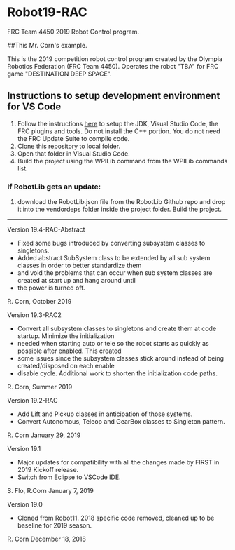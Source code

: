 # Robot19-RAC
FRC Team 4450 2019 Robot Control program.

##This Mr. Corn's example.

This is the 2019 competition robot control program created by the Olympia Robotics Federation (FRC Team 4450).
Operates the robot "TBA" for FRC game "DESTINATION DEEP SPACE".

## Instructions to setup development environment for VS Code
1) Follow the instructions [here](https://wpilib.screenstepslive.com/s/currentCS/m/java) to setup the JDK, Visual Studio Code, the FRC plugins and tools. Do not install the C++ portion. You do not need the FRC Update Suite to compile code.
2) Clone this repository to local folder.
3) Open that folder in Visual Studio Code.
4) Build the project using the WPILib command from the WPILib commands list.

### If RobotLib gets an update:
1) download the RobotLib.json file from the RobotLib Github repo and drop it into the vendordeps folder inside the project folder. Build the project.
****************************************************************************************************************
Version 19.4-RAC-Abstract

*	Fixed some bugs introduced by converting subsystem classes to singletons.
*	Added abstract SubSystem class to be extended by all sub system classes in order to better standardize them
*	and void the problems that can occur when sub system classes are created at start up and hang around until
*	the power is turned off.

R. Corn, October 2019

Version 19.3-RAC2

*	Convert all subsystem classes to singletons and create them at code startup. Minimize the initialization
*	needed when starting auto or tele so the robot starts as quickly as possible after enabled. This created
*	some issues since the subsystem classes stick around instead of being created/disposed on each enable
*	disable cycle. Additional work to shorten the initialization code paths.

R. Corn, Summer 2019

Version 19.2-RAC

*	Add Lift and Pickup classes in anticipation of those systems.
*	Convert Autonomous, Teleop and GearBox classes to Singleton pattern.

R. Corn January 29, 2019

Version 19.1

*	Major updates for compatibility with all the changes made by FIRST in 2019 Kickoff release.
*	Switch from Eclipse to VSCode IDE.

S. Flo, R.Corn
January 7, 2019

Version 19.0

*	Cloned from Robot11. 2018 specific code removed, cleaned up to be baseline for 2019 season.

R. Corn
December 18, 2018

